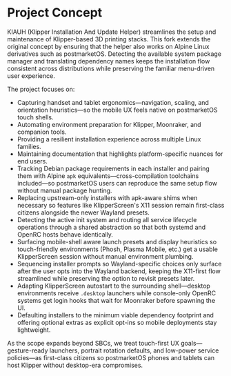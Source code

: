 # Project Concept

KIAUH (Klipper Installation And Update Helper) streamlines the setup and maintenance of Klipper-based 3D printing stacks. This fork extends the original concept by ensuring that the helper also works on Alpine Linux derivatives such as postmarketOS. Detecting the available system package manager and translating dependency names keeps the installation flow consistent across distributions while preserving the familiar menu-driven user experience.

The project focuses on:

- Capturing handset and tablet ergonomics—navigation, scaling, and orientation heuristics—so the mobile UX feels native on postmarketOS touch shells.
- Automating environment preparation for Klipper, Moonraker, and companion tools.
- Providing a resilient installation experience across multiple Linux families.
- Maintaining documentation that highlights platform-specific nuances for end users.
- Tracking Debian package requirements in each installer and pairing them with Alpine `apk` equivalents—cross-compilation toolchains included—so postmarketOS users can reproduce the same setup flow without manual package hunting.
- Replacing upstream-only installers with apk-aware shims when necessary so features like KlipperScreen's X11 session remain first-class citizens alongside the newer Wayland presets.
- Detecting the active init system and routing all service lifecycle operations through a shared abstraction so that both systemd and OpenRC hosts behave identically.
- Surfacing mobile-shell aware launch presets and display heuristics so touch-friendly environments (Phosh, Plasma Mobile, etc.) get a usable KlipperScreen session without manual environment plumbing.
- Sequencing installer prompts so Wayland-specific choices only surface after the user opts into the Wayland backend, keeping the X11-first flow streamlined while preserving the option to revisit presets later.
- Adapting KlipperScreen autostart to the surrounding shell—desktop environments receive `.desktop` launchers while console-only OpenRC systems get login hooks that wait for Moonraker before spawning the UI.
- Defaulting installers to the minimum viable dependency footprint and offering optional extras as explicit opt-ins so mobile deployments stay lightweight.

As the scope expands beyond SBCs, we treat touch-first UX goals—gesture-ready launchers, portrait rotation defaults, and low-power service policies—as first-class citizens so postmarketOS phones and tablets can host Klipper without desktop-era compromises.
